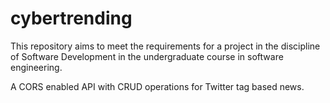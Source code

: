 # cybertrending

This repository aims to meet the requirements for a project in the discipline of Software Development in the undergraduate course in software engineering.

A CORS enabled API with CRUD operations for Twitter tag based news. 
